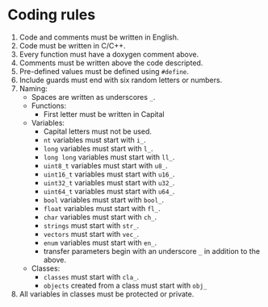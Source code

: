 # Coding rules

1. Code and comments must be written in English.
2. Code must be written in C/C++.
3. Every function must have a doxygen comment above.
4. Comments must be written above the code descripted.
5. Pre-defined values must be defined using ``#define``.
6. Include guards must end with six random letters or numbers.
7. Naming:
   *  Spaces are written as underscores ``_``.
   *  Functions:
        -  First letter must be written in Capital
   * Variables:
        -  Capital letters must not be used.
        -  ``nt`` variables must start with ``i_``.
        -  ``long`` variables must start with ``l_``.
        -  ``long long`` variables must start with ``ll_``.
        -  ``uint8_t`` variables must start with ``u8_``.
        -  ``uint16_t`` variables must start with ``u16_``.
        -  ``uint32_t`` variables must start with ``u32_``.
        -  ``uint64_t`` variables must start with ``u64_``.
        -  ``bool`` variables must start with ``bool_``.
        -  ``float`` variables must start with ``fl_``.
        -  ``char`` variables must start with ``ch_``.
        -  ``strings`` must start with ``str_``.
        -  ``vectors`` must start with ``vec_``.
        -  ``enum`` variables must start with ``en_``.
        -  transfer parameters begin with an underscore ``_`` in addition to the above.
    * Classes:
        - ``classes`` must start with ``cla_``.
        - ``objects`` created from a class must start with ``obj_``
8. All variables in classes must be protected or private.











 

